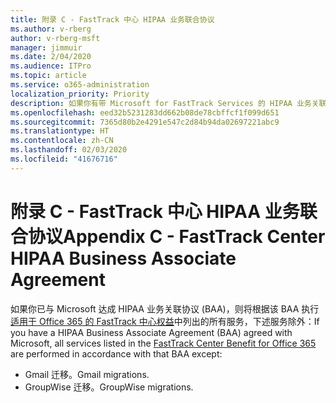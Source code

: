 ```yaml
---
title: 附录 C - FastTrack 中心 HIPAA 业务联合协议
ms.author: v-rberg
author: v-rberg-msft
manager: jimmuir
ms.date: 2/04/2020
ms.audience: ITPro
ms.topic: article
ms.service: o365-administration
localization_priority: Priority
description: 如果你有带 Microsoft for FastTrack Services 的 HIPAA 业务关联协议 (BAA)，FastTrack Center Benefit for Office 365 中列出的所有服务都将包含在 BAA 中，除了：
ms.openlocfilehash: eed32b5231283dd662b08de78cbffcf1f099d651
ms.sourcegitcommit: 7365d80b2e4291e547c2d84b94da02697221abc9
ms.translationtype: HT
ms.contentlocale: zh-CN
ms.lasthandoff: 02/03/2020
ms.locfileid: "41676716"
---
```

# <a name="appendix-c---fasttrack-center-hipaa-business-associate-agreement"></a><span data-ttu-id="6fc65-103">附录 C - FastTrack 中心 HIPAA 业务联合协议</span><span class="sxs-lookup"><span data-stu-id="6fc65-103">Appendix C - FastTrack Center HIPAA Business Associate Agreement</span></span>

<span data-ttu-id="6fc65-104">如果你已与 Microsoft 达成 HIPAA 业务关联协议 (BAA)，则将根据该 BAA 执行[适用于 Office 365 的 FastTrack 中心权益](O365-fasttrack-benefit-for-office-365.md)中列出的所有服务，下述服务除外：</span><span class="sxs-lookup"><span data-stu-id="6fc65-104">If you have a HIPAA Business Associate Agreement (BAA) agreed with Microsoft, all services listed in the [FastTrack Center Benefit for Office 365](O365-fasttrack-benefit-for-office-365.md) are performed in accordance with that BAA except:</span></span> 
  
- <span data-ttu-id="6fc65-105">Gmail 迁移。</span><span class="sxs-lookup"><span data-stu-id="6fc65-105">Gmail migrations.</span></span>   
- <span data-ttu-id="6fc65-106">GroupWise 迁移。</span><span class="sxs-lookup"><span data-stu-id="6fc65-106">GroupWise migrations.</span></span>
    

